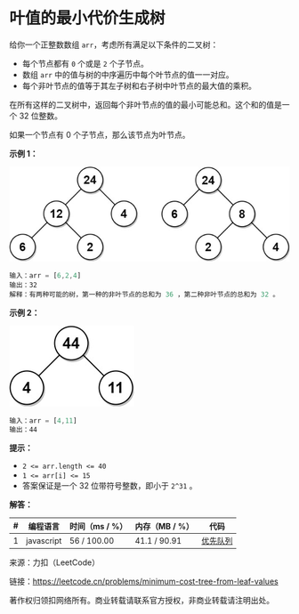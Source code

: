 # 叶值的最小代价生成树

给你一个正整数数组 `arr`，考虑所有满足以下条件的二叉树：

- 每个节点都有 `0` 个或是 `2` 个子节点。
- 数组 `arr` 中的值与树的中序遍历中每个叶节点的值一一对应。
- 每个非叶节点的值等于其左子树和右子树中叶节点的最大值的乘积。

在所有这样的二叉树中，返回每个非叶节点的值的最小可能总和。这个和的值是一个 32 位整数。

如果一个节点有 0 个子节点，那么该节点为叶节点。

**示例 1：**

![示例1](./eg1.jpg)

``` javascript
输入：arr = [6,2,4]
输出：32
解释：有两种可能的树，第一种的非叶节点的总和为 36 ，第二种非叶节点的总和为 32 。
```

**示例 2：**

![示例2](./eg2.jpg)

``` javascript
输入：arr = [4,11]
输出：44
```

**提示：**

- `2 <= arr.length <= 40`
- `1 <= arr[i] <= 15`
- 答案保证是一个 32 位带符号整数，即小于 `2^31` 。

**解答：**

**#**|**编程语言**|**时间（ms / %）**|**内存（MB / %）**|**代码**
--|--|--|--|--
1|javascript|56 / 100.00|41.1 / 90.91|[优先队列](./javascript/ac_v1.js)

来源：力扣（LeetCode）

链接：https://leetcode.cn/problems/minimum-cost-tree-from-leaf-values

著作权归领扣网络所有。商业转载请联系官方授权，非商业转载请注明出处。
